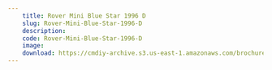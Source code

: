 ```yaml
---
    title: Rover Mini Blue Star 1996 D
    slug: Rover-Mini-Blue-Star-1996-D
    description:
    code: Rover-Mini-Blue-Star-1996-D
    image:
    download: https://cmdiy-archive.s3.us-east-1.amazonaws.com/brochures/documents/Rover+Mini+Blue+Star+1996+D.pdf
---
```

<!-- Content of the page -->

##
        